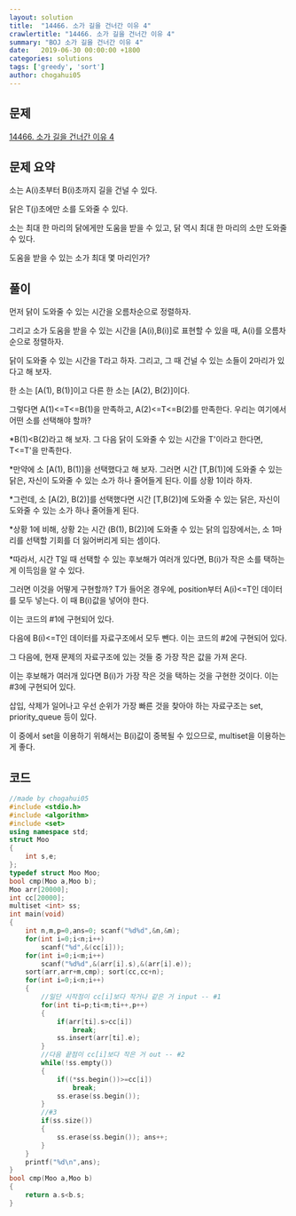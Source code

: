 ```yaml
---
layout: solution
title:  "14466. 소가 길을 건너간 이유 4"
crawlertitle: "14466. 소가 길을 건너간 이유 4"
summary: "BOJ 소가 길을 건너간 이유 4"
date:   2019-06-30 00:00:00 +1800
categories: solutions
tags: ['greedy', 'sort']
author: chogahui05
---
```

## 문제

[14466. 소가 길을 건너간 이유 4](https://www.acmicpc.net/problem/14466)  

## 문제 요약

소는 A(i)초부터 B(i)초까지 길을 건널 수 있다.

닭은 T(j)초에만 소를 도와줄 수 있다.

소는 최대 한 마리의 닭에게만 도움을 받을 수 있고, 닭 역시 최대 한 마리의 소만 도와줄 수 있다.

도움을 받을 수 있는 소가 최대 몇 마리인가?

## 풀이

먼저 닭이 도와줄 수 있는 시간을 오름차순으로 정렬하자.

그리고 소가 도움을 받을 수 있는 시간을 [A(i),B(i)]로 표현할 수 있을 때, A(i)를 오름차순으로 정렬하자.

닭이 도와줄 수 있는 시간을 T라고 하자. 그리고, 그 때 건널 수 있는 소들이 2마리가 있다고 해 보자.

한 소는 [A(1), B(1)]이고 다른 한 소는 [A(2), B(2)]이다.

그렇다면 A(1)<=T<=B(1)을 만족하고, A(2)<=T<=B(2)를 만족한다. 우리는 여기에서 어떤 소를 선택해야 할까?

*B(1)<B(2)라고 해 보자. 그 다음 닭이 도와줄 수 있는 시간을 T'이라고 한다면, T<=T'을 만족한다.

*만약에 소 [A(1), B(1)]을 선택했다고 해 보자. 그러면 시간 [T,B(1)]에 도와줄 수 있는 닭은, 자신이 도와줄 수 있는 소가 하나 줄어들게 된다. 이를 상황 1이라 하자. 

*그런데, 소 [A(2), B(2)]를 선택했다면 시간 [T,B(2)]에 도와줄 수 있는 닭은, 자신이 도와줄 수 있는 소가 하나 줄어들게 된다.

*상황 1에 비해, 상황 2는 시간 (B(1), B(2)]에 도와줄 수 있는 닭의 입장에서는, 소 1마리를 선택할 기회를 더 잃어버리게 되는 셈이다.

*따라서, 시간 T일 때 선택할 수 있는 후보해가 여러개 있다면, B(i)가 작은 소를 택하는 게 이득임을 알 수 있다.

그러면 이것을 어떻게 구현할까? T가 들어온 경우에, position부터 A(i)<=T인 데이터를 모두 넣는다. 이 때 B(i)값을 넣어야 한다. 

이는 코드의 #1에 구현되어 있다.

다음에 B(i)<=T인 데이터를 자료구조에서 모두 뺀다. 이는 코드의 #2에 구현되어 있다.

그 다음에, 현재 문제의 자료구조에 있는 것들 중 가장 작은 값을 가져 온다. 

이는 후보해가 여러개 있다면 B(i)가 가장 작은 것을 택하는 것을 구현한 것이다. 이는 #3에 구현되어 있다.

삽입, 삭제가 일어나고 우선 순위가 가장 빠른 것을 찾아야 하는 자료구조는 set, priority_queue 등이 있다.

이 중에서 set을 이용하기 위해서는 B(i)값이 중복될 수 있으므로, multiset을 이용하는 게 좋다.


## 코드

```cpp
//made by chogahui05
#include <stdio.h>
#include <algorithm>
#include <set>
using namespace std;
struct Moo
{
    int s,e;
};
typedef struct Moo Moo;
bool cmp(Moo a,Moo b);
Moo arr[20000];
int cc[20000];
multiset <int> ss;
int main(void)
{
    int n,m,p=0,ans=0; scanf("%d%d",&n,&m);
    for(int i=0;i<n;i++)
        scanf("%d",&(cc[i]));
    for(int i=0;i<m;i++)
        scanf("%d%d",&(arr[i].s),&(arr[i].e));
    sort(arr,arr+m,cmp); sort(cc,cc+n);
    for(int i=0;i<n;i++)
    {
        //일단 시작점이 cc[i]보다 작거나 같은 거 input -- #1
        for(int ti=p;ti<m;ti++,p++)
        {
            if(arr[ti].s>cc[i])
                break;
            ss.insert(arr[ti].e);
        }
        //다음 끝점이 cc[i]보다 작은 거 out -- #2
        while(!ss.empty())
        {
            if((*ss.begin())>=cc[i])
                break;
            ss.erase(ss.begin());
        }
        //#3
        if(ss.size())
        {
            ss.erase(ss.begin()); ans++;
        }
    }
    printf("%d\n",ans);
}
bool cmp(Moo a,Moo b)
{
    return a.s<b.s;
}
```
